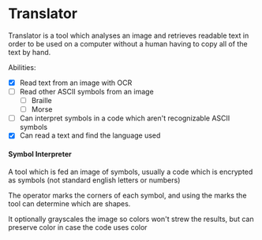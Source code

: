 # Translator

Translator is a tool which analyses an image and retrieves readable text in order to be used on a computer without a human having to copy all of the text by hand. 

Abilities:
- [x] Read text from an image with OCR
- [ ] Read other ASCII symbols from an image
  - [ ] Braille
  - [ ] Morse
- [ ] Can interpret symbols in a code which aren't recognizable ASCII symbols 
- [x] Can read a text and find the language used
    
#### Symbol Interpreter

A tool which is fed an image of symbols, usually a code which is encrypted as symbols (not standard english letters or numbers)

The operator marks the corners of each symbol, and using the marks the tool can determine which are shapes. 

It optionally grayscales the image so colors won't strew the results, but can preserve color in case the code uses color
